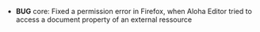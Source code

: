 - **BUG** core: Fixed a permission error in Firefox, when Aloha Editor tried to access a document property of an external ressource
